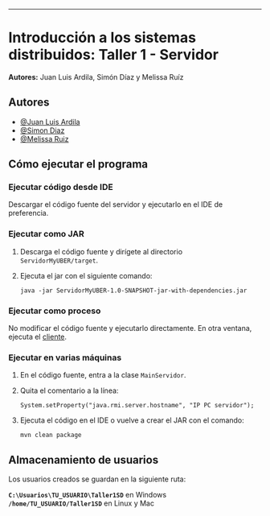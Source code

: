 
---

# Introducción a los sistemas distribuidos: Taller 1 - Servidor  

**Autores:** Juan Luis Ardila, Simón Díaz y Melissa Ruíz  

## Autores  

- [@Juan Luis Ardila](https://github.com/jardila20)  
- [@Simon Diaz](https://github.com/SDM30)  
- [@Melissa Ruiz](https://github.com/mfruiz1025)  

## Cómo ejecutar el programa  

### Ejecutar código desde IDE  

Descargar el código fuente del servidor y ejecutarlo en el IDE de preferencia.  

### Ejecutar como JAR  

1. Descarga el código fuente y dirígete al directorio `ServidorMyUBER/target`.  
2. Ejecuta el jar con el siguiente comando:  

   ```
   java -jar ServidorMyUBER-1.0-SNAPSHOT-jar-with-dependencies.jar 
   ```  

### Ejecutar como proceso  

No modificar el código fuente y ejecutarlo directamente. En otra ventana, ejecuta el [cliente](https://github.com/SDM30/ClienteMyUBER).  

### Ejecutar en varias máquinas  

1. En el código fuente, entra a la clase `MainServidor`.  
2. Quita el comentario a la línea:  

   ```
   System.setProperty("java.rmi.server.hostname", "IP PC servidor");
   ```  

3. Ejecuta el código en el IDE o vuelve a crear el JAR con el comando:  

   ```
   mvn clean package 
   ```  

## Almacenamiento de usuarios  

Los usuarios creados se guardan en la siguiente ruta:  

**`C:\Usuarios\TU_USUARIO\Taller1SD`** en Windows  
**`/home/TU_USUARIO/Taller1SD`** en Linux y Mac  
